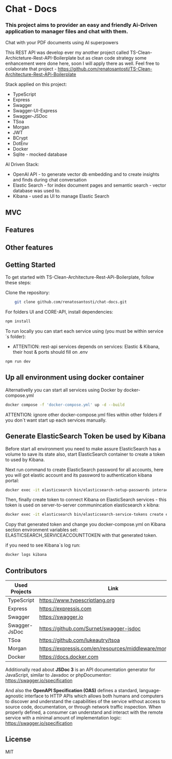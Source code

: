 # Chat - Docs
###  This project aims to provider an easy and friendly Ai-Driven application to manager files and chat with them.

Chat with your PDF documents using AI superpowers

This REST API was develop ever my another project called TS-Clean-Archicteture-Rest-API-Boilerplate but 
as clean code strategy some enhancement were done here, soon I will apply there as well. Feel free to colaborate that project -  https://github.com/renatosantosti/TS-Clean-Architecture-Rest-APi-Boilerplate

Stack applied on this project:
- TypeScript
- Express
- Swagger
- Swagger-UI-Express
- Swagger-JSDoc
- TSoa
- Morgan
- JWT
- BCrypt 
- DotEnv
- Docker
- Sqlite  - mocked database

AI Driven Stack:
 - OpenAI API - to generate vector db embedding and to create insights and finds during chat conversation
 - Elastic Search - for index document pages and semantic search - vector database was used to.
 - Kibana - used as UI to manage Elastic Search

## MVC 

## Features

## Other features


## Getting Started
To get started with TS-Clean-Architecture-Rest-APi-Boilerplate, follow these steps:

Clone the repository: 
```sh
    git clone github.com/renatosantosti/chat-docs.git
```
For folders UI and CORE-API, install dependencies: 
```sh 
npm install
```
To run locally you can start each service using (you must be within service´s folder): 
- ATTENTION: rest-api services depends on services: Elastic & Kibana, their host & ports should fill on .env
```sh 
npm run dev
```

## Up all environment using docker container

Alternativelly you can start all services using Docker by docker-compose.yml

```sh 
docker compose -f 'docker-compose.yml' up -d --build
```

ATTENTION: ignore other docker-compose.yml files within other folders if you don´t want start up each services manually.

## Generate ElasticSearch Token be used by Kibana
Before start all environment you need to make assure ElasticSearch has a volume to save its state also, start ElasticSearch container to create a token to used by Kibana.

Next run command to create ElasticSearch password for all accounts, here you will got elastic account and its password to authentication kibana portal:
```sh
docker exec -it elasticsearch bin/elasticsearch-setup-passwords interactive
```

Then, finally create token to connect Kibana on ElasticSearch services  - this token is used on server-to-server communincation elasticsearch x kibna: 
```sh
docker exec -it elasticsearch bin/elasticsearch-service-tokens create elastic/kibana kibana-token
```
Copy that generated token and change you docker-compose.yml on Kibana section environment variables set: ELASTICSEARCH_SERVICEACCOUNTTOKEN with that generated token. 

if you need to see Kibana´s log run: 
```sh
docker logs kibana
```
## Contributors

| Used Projects | Link |
| ------ | ------ |
| TypeScript | https://www.typescriptlang.org |
| Express | https://expressjs.com |
| Swagger | https://swagger.io |
| Swagger-JsDoc | https://github.com/Surnet/swagger-jsdoc |
| TSoa | https://github.com/lukeautry/tsoa |
| Morgan | https://expressjs.com/en/resources/middleware/morgan.html|
| Docker | https://docs.docker.com |

Additionally read about **JSDoc 3** is an API documentation generator for JavaScript, similar to Javadoc or phpDocumentor: https://swagger.io/specification

And also the **OpenAPI Specification (OAS)** defines a standard, language-agnostic interface to HTTP APIs which allows both humans and computers to discover and understand the capabilities of the service without access to source code, documentation, or through network traffic inspection. When properly defined, a consumer can understand and interact with the remote service with a minimal amount of implementation logic: https://swagger.io/specification

## License
MIT
